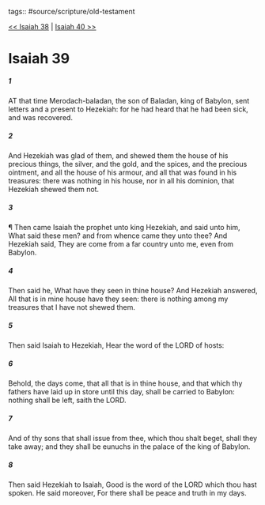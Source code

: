 tags:: #source/scripture/old-testament

[<< Isaiah 38](source/scripture/old-testament/23_Isaiah/Isaiah_38.md) | [Isaiah 40 >>](source/scripture/old-testament/23_Isaiah/Isaiah_40.md)

# Isaiah 39

##### 1

AT that time Merodach-baladan, the son of Baladan, king of Babylon, sent letters and a present to Hezekiah: for he had heard that he had been sick, and was recovered.

##### 2

And Hezekiah was glad of them, and shewed them the house of his precious things, the silver, and the gold, and the spices, and the precious ointment, and all the house of his armour, and all that was found in his treasures: there was nothing in his house, nor in all his dominion, that Hezekiah shewed them not.

##### 3

¶ Then came Isaiah the prophet unto king Hezekiah, and said unto him, What said these men? and from whence came they unto thee? And Hezekiah said, They are come from a far country unto me, even from Babylon.

##### 4

Then said he, What have they seen in thine house? And Hezekiah answered, All that is in mine house have they seen: there is nothing among my treasures that I have not shewed them.

##### 5

Then said Isaiah to Hezekiah, Hear the word of the LORD of hosts:

##### 6

Behold, the days come, that all that is in thine house, and that which thy fathers have laid up in store until this day, shall be carried to Babylon: nothing shall be left, saith the LORD.

##### 7

And of thy sons that shall issue from thee, which thou shalt beget, shall they take away; and they shall be eunuchs in the palace of the king of Babylon.

##### 8

Then said Hezekiah to Isaiah, Good is the word of the LORD which thou hast spoken. He said moreover, For there shall be peace and truth in my days.
